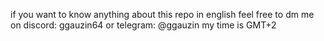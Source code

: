 if you want to know anything about this repo in english feel free to dm me on discord: ggauzin64
or telegram: @ggauzin
my time is GMT+2
